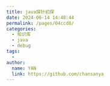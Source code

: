 ```yaml
---
title: java探针初探
date: 2024-06-14 14:48:44
permalink: /pages/04ccd8/
categories:
  - 知识库
  - java
  - debug
tags:
  - 
author: 
  name: YAN
  link: https://github.com/chansanya
---
```

